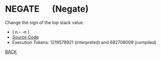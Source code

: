 # NEGATE &emsp; (Negate)
Change the sign of the top stack value.
* ( n - -n )
* [Source Code](../words/core/Negate.cs)
* Execution Tokens: 1219578921 (interpreted) and 682708009 (compiled)


[BACK](builtins.md#Negate)
